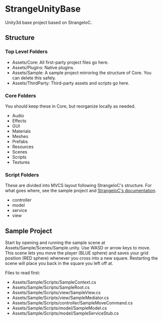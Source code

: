 # StrangeUnityBase

Unity3d base project based on StrangeIoC.

## Structure

### Top Level Folders
* Assets/Core: All first-party project files go here.
* Assets/Plugins: Native plugins.
* Assets/Sample: A sample project mirroring the structure of Core. You can delete this safely.
* Assets/ThirdParty: Third-party assets and scripts go here.
 
### Core Folders

You should keep these in Core, but reorganize locally as needed.

* Audio
* Effects
* GUI
* Materials
* Meshes
* Prefabs
* Resources
* Scenes
* Scripts
* Textures

### Script Folders

These are divided into MVCS layout following StrangeIoC's structure. For what goes where, see the sample project and [StrangeIoC's documentation](http://strangeioc.github.io/strangeioc/TheBigStrangeHowTo.html).

* controller
* model
* service
* view

## Sample Project

Start by opening and running the sample scene at Assets/Sample/Scenes/Sample.unity. Use WASD or arrow keys to move. This scene lets you move the player (BLUE sphere) and saves your grid position (RED sphere) whenever you cross into a new square. Restarting the scene will place you back in the square you left off at.

Files to read first:
* Assets/Sample/Scripts/SampleContext.cs
* Assets/Sample/Scripts/SampleRoot.cs
* Assets/Sample/Scripts/view/SampleView.cs
* Assets/Sample/Scripts/view/SampleMediator.cs
* Assets/Sample/Scripts/controller/SampleMoveCommand.cs
* Assets/Sample/Scripts/model/SampleModel.cs
* Assets/Sample/Scripts/model/SampleServiceStub.cs
